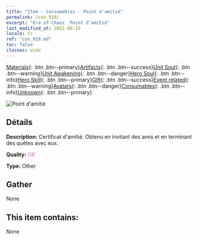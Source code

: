 ```yaml
---
title: "Item - Consumables - Point d'amitié"
permalink: /con_918/
excerpt: "Era of Chaos  Point d'amitié"
last_modified_at: 2021-06-15
locale: fr
ref: "con_918.md"
toc: false
classes: wide
---
```

 [Materials](/ItemsFR/){: .btn .btn--primary}[Artifacts](/ItemsFR/Artifacts/){: .btn .btn--success}[Unit Soul](/ItemsFR/UnitSoul/){: .btn .btn--warning}[Unit Awakening](/ItemsFR/UnitAwakening/){: .btn .btn--danger}[Hero Soul](/ItemsFR/HeroSoul/){: .btn .btn--info}[Hero Skill](/ItemsFR/HeroSkill/){: .btn .btn--primary}[Gift](/ItemsFR/Gift/){: .btn .btn--success}[Event related](/ItemsFR/Events/){: .btn .btn--warning}[Avatars](/ItemsFR/Avatars/){: .btn .btn--danger}[Consumables](/ItemsFR/Consumables/){: .btn .btn--info}[Unknown](/ItemsFR/Unknown/){: .btn .btn--primary}

 ![Point d'amitié](/images/t/i_40006.png)

## Détails
 **Description:** Certificat d'amitié. Obtenu en invitant des amis et en terminant des quêtes avec eux.

 **Quality:** <span style="color: #DA70D6">OK</span>

 **Type:** Other

## Gather

  None

## This item contains:

  None

